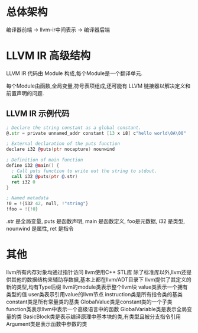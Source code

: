 # 总体架构

编译器前端 -> llvm-ir中间表示 -> 编译器后端

# LLVM IR 高级结构

LLVM IR 代码由 Module 构成,每个Module是一个翻译单元.

每个Module由函数,全局变量,符号表项组成,还可能有 LLVM 链接器以解决定义和前置声明的问题.

## LLVM IR 示例代码
```asm
; Declare the string constant as a global constant.
@.str = private unnamed_addr constant [13 x i8] c"hello world\0A\00"

; External declaration of the puts function
declare i32 @puts(ptr nocapture) nounwind

; Definition of main function
define i32 @main() {
  ; Call puts function to write out the string to stdout.
  call i32 @puts(ptr @.str)
  ret i32 0
}

; Named metadata
!0 = !{i32 42, null, !"string"}
!foo = !{!0}
```

.str 是全局变量, puts 是函数声明, main 是函数定义, foo是元数据, i32 是类型, nounwind 是属性, ret 是指令


# 其他

llvm所有内存对象均通过指针访问
llvm使用C++ STL库
除了标准库以外,llvm还提供其他的数据结构来辅助存数据,基本上都在llvm/ADT目录下
llvm提供了其定义的新的类型,均有Type后缀
llvm的module类表示整个llvm块
value类表示一个拥有类型的值
user类表示引用value的llvm节点
instruction类是所有指令类的基类
constant类是所有常量类的基类
GlobalValue类是constant类的一个子类
function类表示llvm中表示一个高级语言中的函数
GlobalVariable类是表示全局变量的类
BasicBlock类是表示编译原理中基本块的类,有类型且被分支指令引用
Argument类是表示函数中参数的类